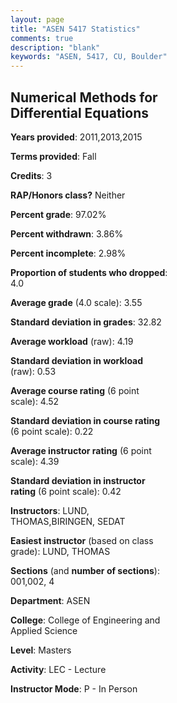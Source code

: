 ```yaml
---
layout: page
title: "ASEN 5417 Statistics"
comments: true
description: "blank"
keywords: "ASEN, 5417, CU, Boulder"
--- 
```

<head>
<script src="https://ajax.googleapis.com/ajax/libs/jquery/2.1.3/jquery.min.js"></script>
<script src="https://dl.dropboxusercontent.com/s/pc42nxpaw1ea4o9/highcharts.js?dl=0"></script>
<!-- <script src="../assets/js/highcharts.js"></script> -->
<style type="text/css">@font-face {
	font-family: "Bebas Neue";
	src: url(https://www.filehosting.org/file/details/544349/BebasNeue%20Regular.otf) format("opentype");
	}
	h1.Bebas { 
		font-family: "Bebas Neue", Verdana, Tahoma;
	}
</style>
</head>
<body>
	<div id="container" style="float: right; width: 45%; height: 88%; margin-left: 2.5%; margin-right: 2.5%;"></div>
	<script language="JavaScript">
		$(document).ready(function() {
		var chart = {type: 'column'};
		var title = {text: 'Grade Distribution'};
		var xAxis = {categories: ['A','B','C','D','F'],crosshair: true};
		var yAxis = {min: 0,title: {text: 'Percentage'}};
		var tooltip = {headerFormat: '<center><b><span style="font-size:20px">{point.key}</span></b></center>',
		               pointFormat: '<td style="padding:0"><b>{point.y:.1f}%</b></td>',
		               footerFormat: '</table>',shared: true,useHTML: true};
		var plotOptions = {column: {pointPadding: 0.0,borderWidth: 0}};  
		var credits = {enabled: false};var series= [{name: 'Percent',data: [73.91,18.84,2.9,0.0,4.35,]}];
		var json = {};
		json.chart = chart;
		json.title = title;
		json.tooltip = tooltip;
		json.xAxis = xAxis;
		json.yAxis = yAxis;  
		json.series = series;
		json.plotOptions = plotOptions;  
		json.credits = credits;
		$('#container').highcharts(json);
	});
	</script>
</body>
			   
## Numerical Methods for Differential Equations

**Years provided**: 2011,2013,2015

**Terms provided**: Fall

**Credits**: 3

**RAP/Honors class?** Neither

**Percent grade**: 97.02%

**Percent withdrawn**: 3.86%

**Percent incomplete**: 2.98%

**Proportion of students who dropped**: 4.0

**Average grade** (4.0 scale): 3.55

**Standard deviation in grades**: 32.82

**Average workload** (raw): 4.19

**Standard deviation in workload** (raw): 0.53

**Average course rating** (6 point scale): 4.52

**Standard deviation in course rating** (6 point scale): 0.22

**Average instructor rating** (6 point scale): 4.39

**Standard deviation in instructor rating** (6 point scale): 0.42

**Instructors**: LUND, THOMAS,BIRINGEN, SEDAT

**Easiest instructor** (based on class grade): LUND, THOMAS

**Sections** (and **number of sections**): 001,002, 4

**Department**: ASEN

**College**: College of Engineering and Applied Science

**Level**: Masters

**Activity**: LEC - Lecture

**Instructor Mode**: P  - In Person